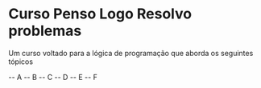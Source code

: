 # Curso Penso Logo Resolvo problemas

Um curso voltado para a lógica de programação que aborda os seguintes tópicos
 
-- A
-- B
-- C 
-- D
-- E
-- F
